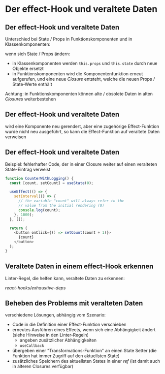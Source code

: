 # Der effect-Hook und veraltete Daten

## Der effect-Hook und veraltete Daten

Unterschied bei State / Props in Funktionskomponenten und in Klassenkomponenten:

wenn sich State / Props ändern:

- in Klassenkomponenten werden `this.props` und `this.state` durch neue Objekte ersetzt
- in Funktionskomponenten wird die Komponentenfunktion erneut aufgerufen, und eine neue _Closure_ entsteht, welche die neuen Props / State-Werte enthält

Achtung: in Funktionskomponenten können alte / obsolete Daten in alten _Closures_ weiterbestehen

## Der effect-Hook und veraltete Daten

wird eine Komponente neu gerendert, aber eine zugehörige Effect-Funktion wurde nicht neu ausgeführt, so kann die Effect-Funktion auf veraltete Daten verweisen

## Der effect-Hook und veraltete Daten

Beispiel: fehlerhafter Code, der in einer Closure weiter auf einen veralteten State-Eintrag verweist

```js
function CounterWithLogging() {
  const [count, setCount] = useState(0);

  useEffect(() => {
    setInterval(() => {
      // the variable "count" will always refer to the
      // value from the initial rendering (0)
      console.log(count);
    }, 1000);
  }, []);

  return (
    <button onClick={() => setCount(count + 1)}>
      {count}
    </button>
  );
}
```

## Veraltete Daten in einem effect-Hook erkennen

Linter-Regel, die helfen kann, veraltete Daten zu erkennen:

_react-hooks/exhaustive-deps_

## Beheben des Problems mit veralteten Daten

verschiedene Lösungen, abhängig vom Szenario:

- Code in die Definition einer Effect-Funktion verschieben
- erneutes Ausführen eines Effects, wenn sich eine Abhängigkeit ändert (siehe Hinweise in den Linter-Regeln)
  - angeben zusätzlicher Abhängigkeiten
  - `useCallback`
- übergeben einer "Transformations-Funktion" an einen State Setter (die Funktion hat immer Zugriff auf den aktuellsten State)
- zusätzliches Speichern des aktuellsten States in einer _ref_ (ist damit auch in älteren Closures verfügbar)
